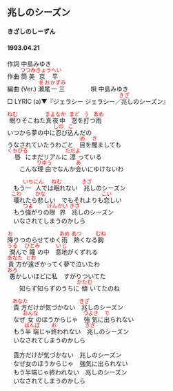 <style type="text/css">
	ruby{
	    ruby-position: over;
	}
	ruby > rt{font-size: 12px;color:red;}
	p{font:16px;font-size: '楷体'}
</style>
## 兆しのシーズン
#### きざしのしーずん
####  1993.04.21 


作詞     中島みゆき  
作曲      <ruby><rb>筒美</rb><rp>(</rp><rt>つつみ</rt><rp>)</rp></ruby><ruby><rb>京平</rb><rp>(</rp><rt>きょうへい</rt><rp>)</rp></ruby>  
編曲 (Ver.) <ruby><rb>瀬尾</rb><rp>(</rp><rt>せお</rt><rp>)</rp></ruby><ruby><rb>一三</rb><rp>(</rp><rt>かずみ</rt><rp>)</rp></ruby>　　　　 
唄     中島みゆき   
□ LYRIC (a)▼『ジェラシー ジェラシー／<ruby><rb>兆</rb><rp>(</rp><rt>きざ</rt><rp>)</rp></ruby>しのシーズン』    
  
  
<ruby><rb>眠</rb><rp>(</rp><rt>ねむ</rt><rp>)</rp></ruby>りそこねた<ruby><rb>真夜中</rb><rp>(</rp><rt>まよなか</rt><rp>)</rp></ruby>　<ruby><rb>窓</rb><rp>(</rp><rt>まど</rt><rp>)</rp></ruby>を<ruby><rb>打</rb><rp>(</rp><rt>う</rt><rp>)</rp></ruby>つ<ruby><rb>雨</rb><rp>(</rp><rt>あめ</rt><rp>)</rp></ruby>  
いつから夢の中に<ruby><rb>忍</rb><rp>(</rp><rt>しの</rt><rp>)</rp></ruby>び<ruby><rb>込</rb><rp>(</rp><rt>こ</rt><rp>)</rp></ruby>んだの  
うなされていたうわごと　<ruby><rb>目</rb><rp>(</rp><rt>め</rt><rp>)</rp></ruby>を<ruby><rb>醒</rb><rp>(</rp><rt>さ</rt><rp>)</rp></ruby>ましても  
<ruby><rb>唇</rb><rp>(</rp><rt>くちびる</rt><rp>)</rp></ruby>にまだリアルに<ruby><rb>漂</rb><rp>(</rp><rt>ただよ</rt><rp>)</rp></ruby>っている  
　　こんな<ruby><rb>理由</rb><rp>(</rp><rt>りゆう</rt><rp>)</rp></ruby>でなんか<ruby><rb>会</rb><rp>(</rp><rt>あ</rt><rp>)</rp></ruby>いにゆけないわ  
  
　もう<ruby><rb>一人</rb><rp>(</rp><rt>いちにん</rt><rp>)</rp></ruby>では<ruby><rb>眠</rb><rp>(</rp><rt>ねむ</rt><rp>)</rp></ruby>れない　<ruby><rb>兆</rb><rp>(</rp><rt>きざ</rt><rp>)</rp></ruby>しのシーズン  
　<ruby><rb>壊</rb><rp>(</rp><rt>こわ</rt><rp>)</rp></ruby>れたら<ruby><rb>悲</rb><rp>(</rp><rt>かな</rt><rp>)</rp></ruby>しい　でもそれよりも<ruby><rb>恋</rb><rp>(</rp><rt>こい</rt><rp>)</rp></ruby>しい  
　もう<ruby><rb>強</rb><rp>(</rp><rt>つよ</rt><rp>)</rp></ruby>がりの<ruby><rb>限界</rb><rp>(</rp><rt>げんかい</rt><rp>)</rp></ruby>　<ruby><rb>兆</rb><rp>(</rp><rt>きざ</rt><rp>)</rp></ruby>しのシーズン  
　いなされてしまうのかしら  
  
<ruby><rb>降</rb><rp>(</rp><rt>お</rt><rp>)</rp></ruby>りつのらせてゆく<ruby><rb>雨</rb><rp>(</rp><rt>あめ</rt><rp>)</rp></ruby>　<ruby><rb>熱</rb><rp>(</rp><rt>あつ</rt><rp>)</rp></ruby>くなる<ruby><rb>胸</rb><rp>(</rp><rt>むね</rt><rp>)</rp></ruby>  
<ruby><rb>潤</rb><rp>(</rp><rt>うる</rt><rp>)</rp></ruby>んで<ruby><rb>瞳</rb><rp>(</rp><rt>ひとみ</rt><rp>)</rp></ruby>の中　<ruby><rb>意地</rb><rp>(</rp><rt>いじ</rt><rp>)</rp></ruby>がくずれる  
<ruby><rb>貴方</rb><rp>(</rp><rt>あなた</rt><rp>)</rp></ruby>が<ruby><rb>遠</rb><rp>(</rp><rt>とお</rt><rp>)</rp></ruby>ざかってく夢で泣いたわ  
<ruby><rb>愚</rb><rp>(</rp><rt>おろ</rt><rp>)</rp></ruby>かしいほどに私　すがりついてた  
　　知らず知らずのうちに<ruby><rb>傾</rb><rp>(</rp><rt>かたむ</rt><rp>)</rp></ruby>いてたのね  
  
　<ruby><rb>貴方</rb><rp>(</rp><rt>あなた</rt><rp>)</rp></ruby>だけが気づかない　<ruby><rb>兆</rb><rp>(</rp><rt>きざ</rt><rp>)</rp></ruby>しのシーズン  
　なぜ<ruby><rb>女</rb><rp>(</rp><rt>おんな</rt><rp>)</rp></ruby>のほうからじゃ　<ruby><rb>強気</rb><rp>(</rp><rt>つよき</rt><rp>)</rp></ruby>に<ruby><rb>出</rb><rp>(</rp><rt>で</rt><rp>)</rp></ruby>られない  
　もう<ruby><rb>半端</rb><rp>(</rp><rt>はんぱ</rt><rp>)</rp></ruby>じゃ<ruby><rb>終</rb><rp>(</rp><rt>お</rt><rp>)</rp></ruby>われない　<ruby><rb>兆</rb><rp>(</rp><rt>きざ</rt><rp>)</rp></ruby>しのシーズン  
　いなされてしまうのかしら  
  
　貴方だけが気づかない　兆しのシーズン  
　なぜ女のほうからじゃ　強気に出られない  
　もう半端じゃ終われない　兆しのシーズン  
　いなされてしまうのかしら  